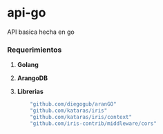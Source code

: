 # api-go
API basica hecha en go

### Requerimientos
	
1. **Golang**
	
2. **ArangoDB**
	
3. **Librerias**

	```go
		"github.com/diegogub/aranGO"
		"github.com/kataras/iris"
		"github.com/kataras/iris/context"
		"github.com/iris-contrib/middleware/cors"
	```
	
